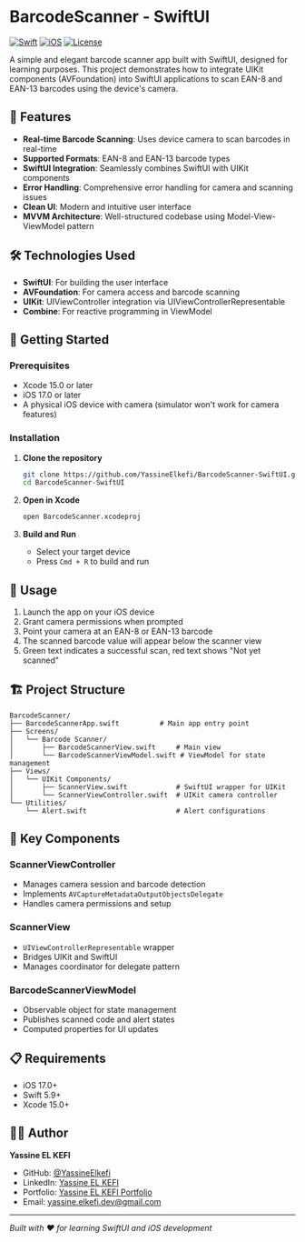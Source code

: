 # BarcodeScanner - SwiftUI

[![Swift](https://img.shields.io/badge/Swift-5.9-orange.svg)](https://swift.org)
[![iOS](https://img.shields.io/badge/iOS-17.0+-blue.svg)](https://developer.apple.com/ios/)
[![License](https://img.shields.io/badge/License-MIT-green.svg)](LICENSE)

A simple and elegant barcode scanner app built with SwiftUI, designed for learning purposes. This project demonstrates how to integrate UIKit components (AVFoundation) into SwiftUI applications to scan EAN-8 and EAN-13 barcodes using the device's camera.

## 📱 Features

- **Real-time Barcode Scanning**: Uses device camera to scan barcodes in real-time
- **Supported Formats**: EAN-8 and EAN-13 barcode types
- **SwiftUI Integration**: Seamlessly combines SwiftUI with UIKit components
- **Error Handling**: Comprehensive error handling for camera and scanning issues
- **Clean UI**: Modern and intuitive user interface
- **MVVM Architecture**: Well-structured codebase using Model-View-ViewModel pattern

## 🛠️ Technologies Used

- **SwiftUI**: For building the user interface
- **AVFoundation**: For camera access and barcode scanning
- **UIKit**: UIViewController integration via UIViewControllerRepresentable
- **Combine**: For reactive programming in ViewModel

## 🚀 Getting Started

### Prerequisites

- Xcode 15.0 or later
- iOS 17.0 or later
- A physical iOS device with camera (simulator won't work for camera features)

### Installation

1. **Clone the repository**
   ```bash
   git clone https://github.com/YassineElkefi/BarcodeScanner-SwiftUI.git
   cd BarcodeScanner-SwiftUI
   ```

2. **Open in Xcode**
   ```bash
   open BarcodeScanner.xcodeproj
   ```

3. **Build and Run**
   - Select your target device
   - Press `Cmd + R` to build and run

## 📖 Usage

1. Launch the app on your iOS device
2. Grant camera permissions when prompted
3. Point your camera at an EAN-8 or EAN-13 barcode
4. The scanned barcode value will appear below the scanner view
5. Green text indicates a successful scan, red text shows "Not yet scanned"

## 🏗️ Project Structure

```
BarcodeScanner/
├── BarcodeScannerApp.swift          # Main app entry point
├── Screens/
│   └── Barcode Scanner/
│       ├── BarcodeScannerView.swift     # Main view
│       └── BarcodeScannerViewModel.swift # ViewModel for state management
├── Views/
│   └── UIKit Components/
│       ├── ScannerView.swift            # SwiftUI wrapper for UIKit
│       └── ScannerViewController.swift  # UIKit camera controller
└── Utilities/
    └── Alert.swift                      # Alert configurations
```

## 🔧 Key Components

### ScannerViewController
- Manages camera session and barcode detection
- Implements `AVCaptureMetadataOutputObjectsDelegate`
- Handles camera permissions and setup

### ScannerView
- `UIViewControllerRepresentable` wrapper
- Bridges UIKit and SwiftUI
- Manages coordinator for delegate pattern

### BarcodeScannerViewModel
- Observable object for state management
- Publishes scanned code and alert states
- Computed properties for UI updates

## 📋 Requirements

- iOS 17.0+
- Swift 5.9+
- Xcode 15.0+

## 👨‍💻 Author

**Yassine EL KEFI**
- GitHub: [@YassineElkefi](https://github.com/YassineElkefi)
- LinkedIn: [Yassine EL KEFI](https://www.linkedin.com/in/yassine-elkefi/)
- Portfolio: [Yassine EL KEFI Portfolio](http://yassineelkefidev-portfolio.vercel.app)
- Email: [yassine.elkefi.dev@gmail.com](mailto:yassine.elkefi6@gmail.com)

---

*Built with ❤️ for learning SwiftUI and iOS development*